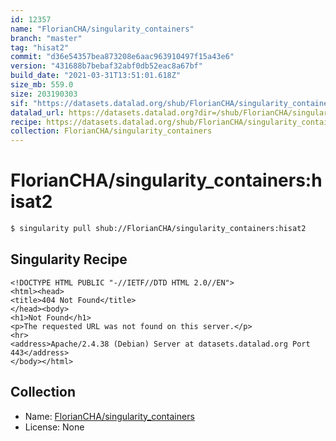 ```yaml
---
id: 12357
name: "FlorianCHA/singularity_containers"
branch: "master"
tag: "hisat2"
commit: "d36e54357bea873208e6aac963910497f15a43e6"
version: "431688b7bebaf32abf0db52eac8a67bf"
build_date: "2021-03-31T13:51:01.618Z"
size_mb: 559.0
size: 203190303
sif: "https://datasets.datalad.org/shub/FlorianCHA/singularity_containers/hisat2/2021-03-31-d36e5435-431688b7/431688b7bebaf32abf0db52eac8a67bf.sif"
datalad_url: https://datasets.datalad.org?dir=/shub/FlorianCHA/singularity_containers/hisat2/2021-03-31-d36e5435-431688b7/
recipe: https://datasets.datalad.org/shub/FlorianCHA/singularity_containers/hisat2/2021-03-31-d36e5435-431688b7/Singularity
collection: FlorianCHA/singularity_containers
---
```


# FlorianCHA/singularity_containers:hisat2

```bash
$ singularity pull shub://FlorianCHA/singularity_containers:hisat2
```

## Singularity Recipe

```singularity
<!DOCTYPE HTML PUBLIC "-//IETF//DTD HTML 2.0//EN">
<html><head>
<title>404 Not Found</title>
</head><body>
<h1>Not Found</h1>
<p>The requested URL was not found on this server.</p>
<hr>
<address>Apache/2.4.38 (Debian) Server at datasets.datalad.org Port 443</address>
</body></html>
```

## Collection

 - Name: [FlorianCHA/singularity_containers](https://github.com/FlorianCHA/singularity_containers)
 - License: None

